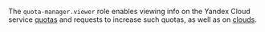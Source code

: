 The `quota-manager.viewer` role enables viewing info on the Yandex Cloud service [quotas](../../overview/concepts/quotas-limits.md) and requests to increase such quotas, as well as on [clouds](../../resource-manager/concepts/resources-hierarchy.md#cloud).
